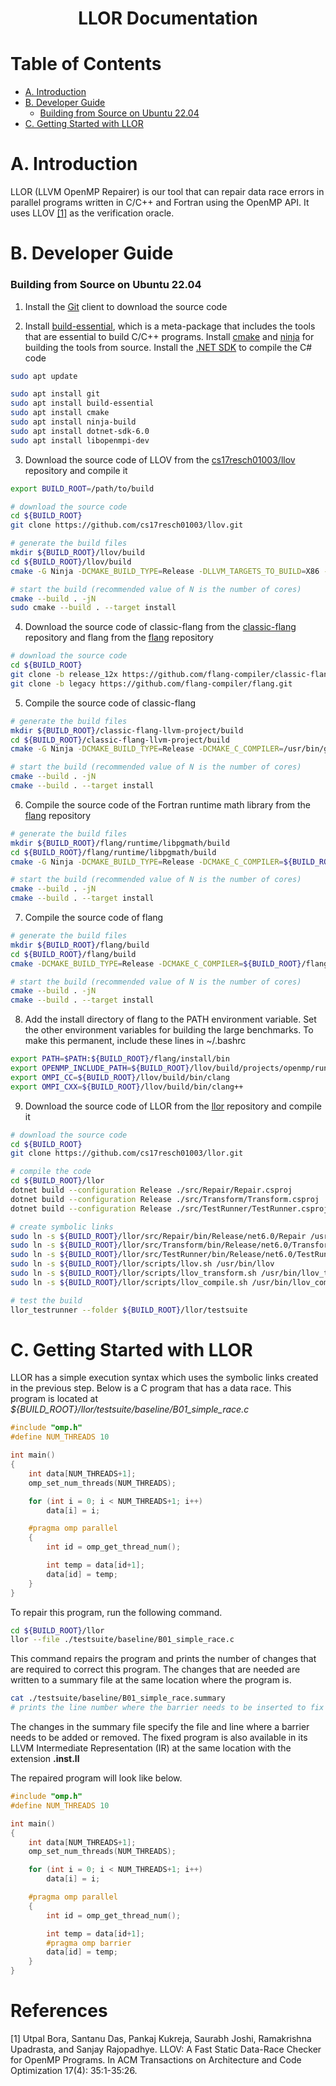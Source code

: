 <h1 align="center">LLOR Documentation</h1>

<h1>Table of Contents</h1>

- [A. Introduction](#a-introduction)
- [B. Developer Guide](#b-developer-guide)
    + [Building from Source on Ubuntu 22.04](#building-from-source-on-ubuntu-2204)
- [C. Getting Started with LLOR](#c-getting-started-with-llor)

# A. Introduction

LLOR (LLVM OpenMP Repairer) is our tool that can repair data race errors in parallel programs written in C/C++ and Fortran using the OpenMP API. It uses LLOV <a href="#1">[1]</a> as the verification oracle.

# B. Developer Guide

### Building from Source on Ubuntu 22.04

1. Install the [Git](https://git-scm.com/) client to download the source code

2. Install [build-essential](https://packages.ubuntu.com/jammy/build-essential), which is a meta-package that includes the tools that are essential to build C/C++ programs. Install [cmake](https://cmake.org/) and [ninja](https://ninja-build.org/) for building the tools from source. Install the [.NET SDK](https://dotnet.microsoft.com/en-us/download) to compile the C# code

```bash
sudo apt update

sudo apt install git
sudo apt install build-essential
sudo apt install cmake
sudo apt install ninja-build
sudo apt install dotnet-sdk-6.0
sudo apt install libopenmpi-dev
```

3. Download the source code of LLOV from the [cs17resch01003/llov](https://github.com/cs17resch01003/llov) repository and compile it

```bash
export BUILD_ROOT=/path/to/build

# download the source code
cd ${BUILD_ROOT}
git clone https://github.com/cs17resch01003/llov.git

# generate the build files
mkdir ${BUILD_ROOT}/llov/build
cd ${BUILD_ROOT}/llov/build
cmake -G Ninja -DCMAKE_BUILD_TYPE=Release -DLLVM_TARGETS_TO_BUILD=X86 -DLLVM_ENABLE_PROJECTS="clang;openmp;polly" ../llvm

# start the build (recommended value of N is the number of cores)
cmake --build . -jN
sudo cmake --build . --target install
```

4. Download the source code of classic-flang from the [classic-flang](https://github.com/flang-compiler/classic-flang-llvm-project) repository and flang from the [flang](https://github.com/flang-compiler/flang) repository

```bash
# download the source code
cd ${BUILD_ROOT}
git clone -b release_12x https://github.com/flang-compiler/classic-flang-llvm-project.git
git clone -b legacy https://github.com/flang-compiler/flang.git
```

5. Compile the source code of classic-flang

```bash
# generate the build files
mkdir ${BUILD_ROOT}/classic-flang-llvm-project/build
cd ${BUILD_ROOT}/classic-flang-llvm-project/build
cmake -G Ninja -DCMAKE_BUILD_TYPE=Release -DCMAKE_C_COMPILER=/usr/bin/gcc -DCMAKE_CXX_COMPILER=/usr/bin/g++ -DCMAKE_INSTALL_PREFIX=${BUILD_ROOT}/flang/install -DLLVM_TARGETS_TO_BUILD=X86 -DLLVM_ENABLE_CLASSIC_FLANG=ON -DLLVM_ENABLE_PROJECTS="clang;openmp" ../llvm

# start the build (recommended value of N is the number of cores)
cmake --build . -jN
cmake --build . --target install
```

6. Compile the source code of the Fortran runtime math library from the [flang](https://github.com/flang-compiler/flang) repository

```bash
# generate the build files
mkdir ${BUILD_ROOT}/flang/runtime/libpgmath/build
cd ${BUILD_ROOT}/flang/runtime/libpgmath/build
cmake -G Ninja -DCMAKE_BUILD_TYPE=Release -DCMAKE_C_COMPILER=${BUILD_ROOT}/flang/install/bin/clang -DCMAKE_CXX_COMPILER=${BUILD_ROOT}/flang/install/bin/clang++ -DCMAKE_INSTALL_PREFIX=${BUILD_ROOT}/flang/install ..

# start the build (recommended value of N is the number of cores)
cmake --build . -jN
cmake --build . --target install
```

7. Compile the source code of flang

```bash
# generate the build files
mkdir ${BUILD_ROOT}/flang/build
cd ${BUILD_ROOT}/flang/build
cmake -DCMAKE_BUILD_TYPE=Release -DCMAKE_C_COMPILER=${BUILD_ROOT}/flang/install/bin/clang -DCMAKE_CXX_COMPILER=${BUILD_ROOT}/flang/install/bin/clang++ -DCMAKE_Fortran_COMPILER=${BUILD_ROOT}/flang/install/bin/flang -DCMAKE_Fortran_COMPILER_ID=Flang -DLLVM_CONFIG=${BUILD_ROOT}/flang/install/bin/llvm-config -DCMAKE_INSTALL_PREFIX=${BUILD_ROOT}/flang/install -DLLVM_TARGETS_TO_BUILD=X86 -DFLANG_LLVM_EXTENSIONS=ON ..

# start the build (recommended value of N is the number of cores)
cmake --build . -jN
cmake --build . --target install
```

8. Add the install directory of flang to the PATH environment variable. Set the other environment variables for building the large benchmarks. To make this permanent, include these lines in ~/.bashrc

```bash
export PATH=$PATH:${BUILD_ROOT}/flang/install/bin
export OPENMP_INCLUDE_PATH=${BUILD_ROOT}/llov/build/projects/openmp/runtime/src
export OMPI_CC=${BUILD_ROOT}/llov/build/bin/clang
export OMPI_CXX=${BUILD_ROOT}/llov/build/bin/clang++
```

9. Download the source code of LLOR from the [llor](https://github.com/cs17resch01003/llor) repository and compile it

```bash
# download the source code
cd ${BUILD_ROOT}
git clone https://github.com/cs17resch01003/llor.git

# compile the code
cd ${BUILD_ROOT}/llor
dotnet build --configuration Release ./src/Repair/Repair.csproj
dotnet build --configuration Release ./src/Transform/Transform.csproj
dotnet build --configuration Release ./src/TestRunner/TestRunner.csproj

# create symbolic links
sudo ln -s ${BUILD_ROOT}/llor/src/Repair/bin/Release/net6.0/Repair /usr/bin/llor
sudo ln -s ${BUILD_ROOT}/llor/src/Transform/bin/Release/net6.0/Transform /usr/bin/llor_transform
sudo ln -s ${BUILD_ROOT}/llor/src/TestRunner/bin/Release/net6.0/TestRunner /usr/bin/llor_testrunner
sudo ln -s ${BUILD_ROOT}/llor/scripts/llov.sh /usr/bin/llov
sudo ln -s ${BUILD_ROOT}/llor/scripts/llov_transform.sh /usr/bin/llov_transform
sudo ln -s ${BUILD_ROOT}/llor/scripts/llov_compile.sh /usr/bin/llov_compile

# test the build
llor_testrunner --folder ${BUILD_ROOT}/llor/testsuite
```

# C. Getting Started with LLOR

LLOR has a simple execution syntax which uses the symbolic links created in the previous step. Below is a C program that has a data race. This program is located at *${BUILD_ROOT}/llor/testsuite/baseline/B01_simple_race.c*

```c
#include "omp.h"
#define NUM_THREADS 10

int main()
{
    int data[NUM_THREADS+1];
    omp_set_num_threads(NUM_THREADS);

    for (int i = 0; i < NUM_THREADS+1; i++)
        data[i] = i;

    #pragma omp parallel
    {
        int id = omp_get_thread_num();

        int temp = data[id+1];
        data[id] = temp;
    }
}
```

To repair this program, run the following command.

```bash
cd ${BUILD_ROOT}/llor
llor --file ./testsuite/baseline/B01_simple_race.c
```

This command repairs the program and prints the number of changes that are required to correct this program. The changes that are needed are written to a summary file at the same location where the program is.

```bash
cat ./testsuite/baseline/B01_simple_race.summary
# prints the line number where the barrier needs to be inserted to fix the data race
```

The changes in the summary file specify the file and line where a barrier needs to be added or removed. The fixed program is also available in its LLVM Intermediate Representation (IR) at the same location with the extension **.inst.ll**

The repaired program will look like below.

```c
#include "omp.h"
#define NUM_THREADS 10

int main()
{
    int data[NUM_THREADS+1];
    omp_set_num_threads(NUM_THREADS);

    for (int i = 0; i < NUM_THREADS+1; i++)
        data[i] = i;

    #pragma omp parallel
    {
        int id = omp_get_thread_num();

        int temp = data[id+1];
        #pragma omp barrier
        data[id] = temp;
    }
}
```

# References

<a id="1">[1]</a>
Utpal Bora, Santanu Das, Pankaj Kukreja, Saurabh Joshi, Ramakrishna Upadrasta, and Sanjay Rajopadhye.
LLOV: A Fast Static Data-Race Checker for OpenMP Programs.
In ACM Transactions on Architecture and Code Optimization 17(4): 35:1-35:26.
